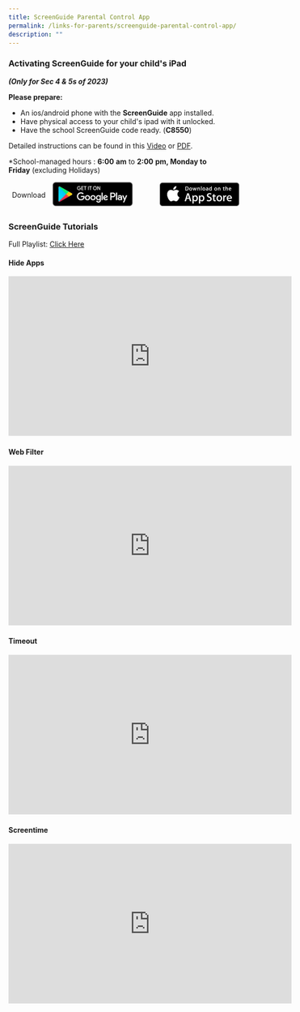 ```yaml
---
title: ScreenGuide Parental Control App
permalink: /links-for-parents/screenguide-parental-control-app/
description: ""
---
```

### Activating ScreenGuide for your child's iPad

**_(Only for Sec  4 & 5s of 2023)_**

**Please prepare:**  

*   An ios/android phone with the **ScreenGuide** app installed.
*   Have physical access to your child's ipad with it unlocked.
*   Have the school ScreenGuide code ready. (**C8550**)

Detailed instructions can be found in this [Video](https://www.youtube.com/watch?v=bXI3G9waJVM&list=PLTHVutaljrzkHPotUmPLi9NFNBwgDVr2N&index=1) or [PDF](/files/Activating%20Screenguide.pdf).

  
*School-managed hours : **6:00** **am** to **2:00** **pm, Monday to Friday** (excluding Holidays)

<table>
<thead>
  <tr>
    <td>Download</td>
    <td><a href="https://play.google.com/store/apps/details?id=com.mosyle.screenguide">
<img src="/images/badge-google-play.jpg" style="width:80%"></a></td>
    <td><a href="https://apps.apple.com/sg/app/screenguide-parental-control/id1114158345">
<img src="/images/badge-app-store.jpg" style="width:80%"></a></td>
  </tr>
</thead>
</table>

### ScreenGuide Tutorials

Full Playlist:  [Click Here](https://www.youtube.com/playlist?list=PLTHVutaljrzkHPotUmPLi9NFNBwgDVr2N)

<h4>Hide Apps</h4>

<iframe width="560" height="315" src="https://www.youtube.com/embed/T-IV_NdkI2g" title="YouTube video player" frameborder="0" allow="accelerometer; autoplay; clipboard-write; encrypted-media; gyroscope; picture-in-picture; web-share" allowfullscreen></iframe>

<h4>Web Filter</h4>

<iframe width="560" height="315" src="https://www.youtube.com/embed/kwK49124dts" title="YouTube video player" frameborder="0" allow="accelerometer; autoplay; clipboard-write; encrypted-media; gyroscope; picture-in-picture; web-share" allowfullscreen></iframe>

<h4>Timeout</h4>

<iframe width="560" height="315" src="https://www.youtube.com/embed/T9AY4eB_aWA" title="YouTube video player" frameborder="0" allow="accelerometer; autoplay; clipboard-write; encrypted-media; gyroscope; picture-in-picture; web-share" allowfullscreen></iframe>

<h4>Screentime</h4>

<iframe width="560" height="315" src="https://www.youtube.com/embed/fC1TnaMfI-E" title="YouTube video player" frameborder="0" allow="accelerometer; autoplay; clipboard-write; encrypted-media; gyroscope; picture-in-picture; web-share" allowfullscreen></iframe>